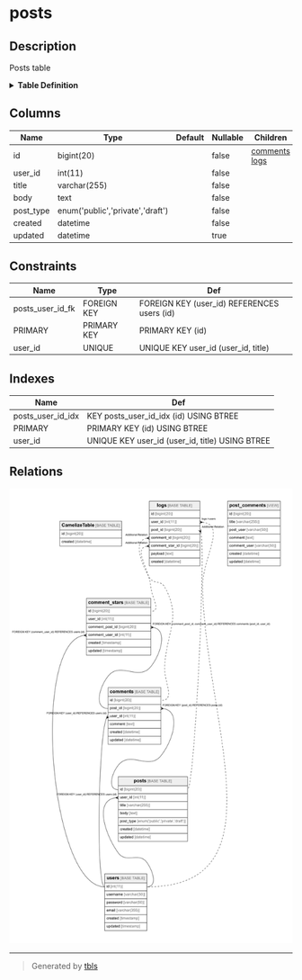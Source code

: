 # posts

## Description

Posts table
<details>
<summary><strong>Table Definition</strong></summary>

```sql
CREATE TABLE `posts` (
  `id` bigint(20) NOT NULL AUTO_INCREMENT,
  `user_id` int(11) NOT NULL,
  `title` varchar(255) NOT NULL,
  `body` text NOT NULL,
  `post_type` enum('public','private','draft') NOT NULL COMMENT 'public/private/draft',
  `created` datetime NOT NULL,
  `updated` datetime DEFAULT NULL,
  PRIMARY KEY (`id`),
  UNIQUE KEY `user_id` (`user_id`,`title`),
  KEY `posts_user_id_idx` (`id`) USING BTREE,
  CONSTRAINT `posts_user_id_fk` FOREIGN KEY (`user_id`) REFERENCES `users` (`id`) ON DELETE CASCADE
) ENGINE=InnoDB DEFAULT CHARSET=utf8mb4 COLLATE=utf8mb4_0900_ai_ci COMMENT='Posts table'
```

</details>


## Columns

| Name | Type | Default | Nullable | Children | Parents | Comment |
| ---- | ---- | ------- | -------- | -------- | ------- | ------- |
| id | bigint(20) |  | false | [comments](comments.md) [logs](logs.md)  |  |  |
| user_id | int(11) |  | false |  | [users](users.md)  |  |
| title | varchar(255) |  | false |  |  |  |
| body | text |  | false |  |  | post body |
| post_type | enum('public','private','draft') |  | false |  |  | public/private/draft |
| created | datetime |  | false |  |  |  |
| updated | datetime |  | true |  |  |  |

## Constraints

| Name | Type | Def |
| ---- | ---- | --- |
| posts_user_id_fk | FOREIGN KEY | FOREIGN KEY (user_id) REFERENCES users (id) |
| PRIMARY | PRIMARY KEY | PRIMARY KEY (id) |
| user_id | UNIQUE | UNIQUE KEY user_id (user_id, title) |

## Indexes

| Name | Def |
| ---- | --- |
| posts_user_id_idx | KEY posts_user_id_idx (id) USING BTREE |
| PRIMARY | PRIMARY KEY (id) USING BTREE |
| user_id | UNIQUE KEY user_id (user_id, title) USING BTREE |

## Relations

![er](posts.png)

---

> Generated by [tbls](https://github.com/k1LoW/tbls)